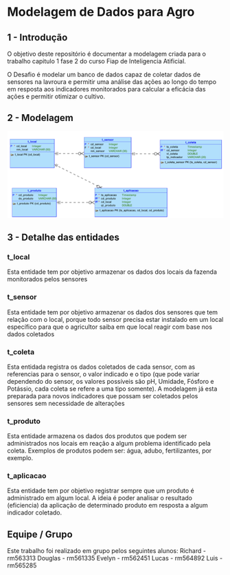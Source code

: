 # Modelagem de Dados para Agro
## 1 - Introdução
O objetivo deste repositório é documentar a modelagem criada para o trabalho capitulo 1 fase 2 do curso Fiap de Inteligencia Atificial.

O Desafio é modelar um banco de dados capaz de coletar dados de sensores na lavroura e permitir uma análise das ações ao longo do tempo em resposta aos indicadores monitorados para calcular a eficácia das ações e permitir otimizar o cultivo.

## 2 - Modelagem

![Diagrama da Modelagem de Dados](modelo_agro.png)

## 3 - Detalhe das entidades

### t_local
Esta entidade tem por objetivo armazenar os dados dos locais da fazenda monitorados pelos sensores

### t_sensor
Esta entidade tem por objetivo armazenar os dados dos sensores que tem relação com o local, porque todo sensor precisa estar instalado em um local específico para que o agricultor saiba em que local reagir com base nos dados coletados

### t_coleta
Esta entidada registra os dados coletados de cada sensor, com as referencias para o sensor, o valor indicado e o tipo (que pode variar dependendo do sensor, os valores possíveis são pH, Umidade, Fósforo e Potássio, cada coleta se refere a uma tipo somente). A modelagem já esta preparada para novos indicadores que possam ser coletados pelos sensores sem necessidade de alterações

### t_produto
Esta entidade armazena os dados dos produtos que podem ser administrados nos locais em reação a algum problema identificado pela coleta. Exemplos de produtos podem ser: água, adubo, fertilizantes, por exemplo. 

### t_aplicacao
Esta entidade tem por objetivo registrar sempre que um produto é administrado em algum local. A ideia é poder analisar o resultado (eficiencia) da aplicação de determinado produto em resposta a algum indicador coletado. 

## Equipe / Grupo
Este trabalho foi realizado em grupo pelos seguintes alunos:
Richard - rm563313
Douglas - rm561335
Evelyn -  rm562451
Lucas - rm564892
Luis - rm565285

